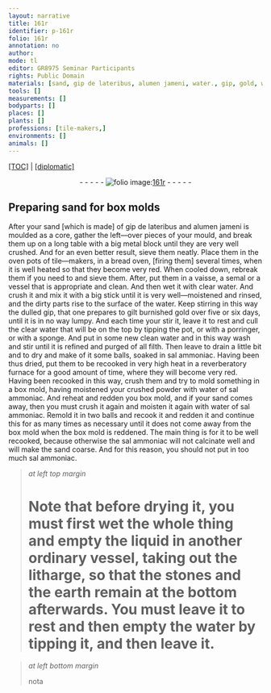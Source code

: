 ```yaml
---
layout: narrative
title: 161r
identifier: p-161r
folio: 161r
annotation: no
author:
mode: tl
editor: GR8975 Seminar Participants
rights: Public Domain
materials: [sand, gip de lateribus, alumen jameni, water., gip, gold, water, sal ammoniac, water of sal ammoniac, litharge, stones, earth]
tools: []
measurements: []
bodyparts: []
places: []
plants: []
professions: [tile-makers,]
environments: []
animals: []
---
```


<p><a href="{{ site.baseurl }}/translation/">[TOC]</a> | <a href="{{ site.baseurl }}/_texts/p-161r_tc.md/">[diplomatic]</a></p><div class="folio" align="center">- - - - - <a href="http://gallica.bnf.fr/ark:/12148/btv1b10500001g/f327.item.r=" target="_blank"><img src="https://cu-mkp.github.io/2017-workshop-edition/assets/photo-icon.png" alt="folio image: " style="display:inline-block; margin-bottom:-3px;"/>161r</a> - - - - - </div>  
  

## Preparing <span class="m">sand</span> for box molds

 
After your <span class="m">sand</span> [which is made] of <span class="m">gip de lateribus</span> and <span class="m">alumen jameni</span> is moulded as a core, gather the left—over pieces of your mould, and break them up on a long table with a big metal block until they are very well crushed. And for an even better result, sieve them neatly. Place them in the oven pots of <span class="pro">tile—makers,</span> in a bread oven, [firing them] several times, when it is well heated so that they become very red. When cooled down, rebreak them if you need to and sieve them. After, put them in a vaisse, a semal or a vessel that is appropriate and clean. And then wet it with clear <span class="m">water.</span> And crush it and mix it with a big stick until it is very well—moistened and rinsed, and the dirty parts rise to the surface of the water. Keep stirring in this way the dulled <span class="m">gip</span>, that one prepares to gilt burnished <span class="m">gold</span> over five or six days, until it is in no way lumpy. And each time your stir it, leave it to rest and cull the clear <span class="m">water</span> that will be on the top by tipping the pot, or with a porringer, or with a sponge. And put in some new clean <span class="m">water</span> and in this way wash and stir until it is refined and purged of all filth. Then leave to drain a little bit and to dry and make of it some balls, soaked in <span class="m">sal ammoniac</span>. Having been thus dried, put them to be recooked in very high heat in a reverberatory furnace for a good amount of time, where they will become very red. Having been recooked in this way, crush them and try to mold something in a box mold, having moistened your crushed powder with <span class="m">water of sal ammoniac</span>. And reheat and redden you box mold, and if your <span class="m">sand</span> comes away, then you must crush it again and moisten it again with <span class="m">water of sal ammoniac</span>. Remold it in two balls and recook it and redden it and continue this for as many times as necessary until it does not come away from the box mold when the box mold is reddened. The main thing is for it to be well recooked, because otherwise the <span class="m">sal ammoniac</span> will not calcinate well and will make the <span class="m">sand</span> coarse. And for this reason, you should not put in too much <span class="m">sal ammoniac</span>.
 
> *at left top margin*
> 
> 
>   # Note that before drying it, you must first wet the whole thing and empty the liquid in another ordinary vessel, taking out the <span class="m">litharge</span>, so that the <span class="m">stones</span> and the <span class="m">earth</span> remain at the bottom afterwards. You must leave it to rest and then empty the <span class="m">water</span> by tipping it, and then leave it.
 
> *at left bottom margin*
> 
> 
>   nota
 
